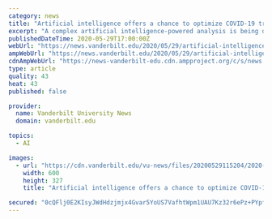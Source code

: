```yaml
---
category: news
title: "Artificial intelligence offers a chance to optimize COVID-19 treatment in international partnership"
excerpt: "A complex artificial intelligence-powered analysis is being deployed by Jonathan Irish, associate professor of cell and developmental biology and scientific director of the Cancer & Immunology Core, in the race to understand the inner-workings of COVID-19. The tool parses through vast quantities of data to identify extremely rare immune cells ..."
publishedDateTime: 2020-05-29T17:00:00Z
webUrl: "https://news.vanderbilt.edu/2020/05/29/artificial-intelligence-offers-a-chance-to-optimize-covid-19-treatment-in-international-partnership/"
ampWebUrl: "https://news.vanderbilt.edu/2020/05/29/artificial-intelligence-offers-a-chance-to-optimize-covid-19-treatment-in-international-partnership/amp/"
cdnAmpWebUrl: "https://news-vanderbilt-edu.cdn.ampproject.org/c/s/news.vanderbilt.edu/2020/05/29/artificial-intelligence-offers-a-chance-to-optimize-covid-19-treatment-in-international-partnership/amp/"
type: article
quality: 43
heat: 43
published: false

provider:
  name: Vanderbilt University News
  domain: vanderbilt.edu

topics:
  - AI

images:
  - url: "https://cdn.vanderbilt.edu/vu-news/files/20200529115204/2020-Barone-et-al-Lay-graphical-abstract-v6-600x327.jpg"
    width: 600
    height: 327
    title: "Artificial intelligence offers a chance to optimize COVID-19 treatment in international partnership"

secured: "0cQFlj0E2KIsyJWdHdzjmjx4Gvar5YoUS7VafhtWpm1UAU7Kz32r6ePz+PYpfROkavY7E6UJpVtlrCzaxrQH6CU00+lBosjAgk6nkjrngVh0AlHPHLx49HYRQcmCycTJJDL6WVSHCnRsiwCTqTxQIcTjl5dpjmA3/KYaVdES4oV3hnRL4nNsFtH25O3O9h+k2k4sqpv4UsUG8sLI65APHl9ufPglSSev4BQFXLmjFYrYqDRkh9jFsPmDxfHkwKuSfPGMD68eGjB8QPKBd0UL2UCIj7xX3JzABPJxPfLD4GoXdCyHXjmZfNW5kkSKJAO/M9005U9Hzd1R/pqv/DLw0KBkj9TGzqWcP8xOniCCikSaS1nD9VjlQTKllVUffHdenSGmxhAbUGILTYugXsRqk5FjTm9ttV7/wd0iCeKvLVin36PvxP88BiTQhwoJD1YzsIZ44w/XPLfPkwRmE0HzJWNygxnqtbeSPE2b4HLkX4U=;4rwWayghxoh9c9tPoZHo9A=="
---
```


